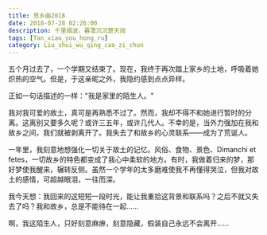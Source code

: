 ```yaml
---
title: 思乡曲2018
date: 2018-07-28 02:26:00
description: 千里烟波，暮霭沉沉楚天阔
tags: [Tan_xiao_you_hong_ru]
category: Liu_shui_wu_qing_cao_zi_chun
---
```

五个月过去了，一个学期又结束了。现在，我终于再次踏上家乡的土地，呼吸着她炽热的空气。但是，于这亲昵之外，我隐约感到点点异样。

正如一句话描述的一样："我是家里的陌生人。"

我对我可爱的故土，真可是再熟悉不过了。然而，我却不得不和她进行暂时的分离。这离别又要多久呢？或许三五年，或许几代人。不幸的是，当外力强加在我和故乡之间，我们就被剥离开了。我失去了和故乡的心灵联系——成为了荒诞人。

一年里，我刻意地想强化一切关于故土的记忆。风俗、食物、景色、Dimanchi et fetes，一切故乡的特色都变成了我心中柔软的地方。有时，我做着归来的梦，那好梦使我醒来，辗转反侧。虽然一个学年的太多磨难使我不再懂得哭泣，但我对故土的感情，可超越眼泪，一往而深。

我今天想：我回来的这短短一段时光，能让我重拾这背景和联系吗？之后不就又失去了吗？我和故乡，总是不能待在一起……

啊，我这陌生人，只好刻意麻痹，刻意隐藏，假装自己永远不会离开……
